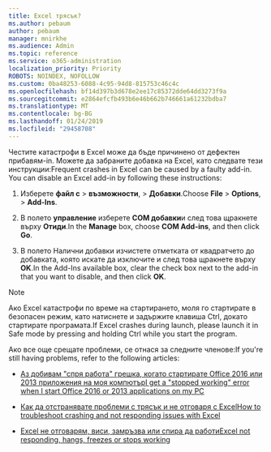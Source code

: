 ```yaml
---
title: Excel трясък?
ms.author: pebaum
author: pebaum
manager: mnirkhe
ms.audience: Admin
ms.topic: reference
ms.service: o365-administration
localization_priority: Priority
ROBOTS: NOINDEX, NOFOLLOW
ms.custom: 0ba48253-6088-4c95-94d8-815753c46c4c
ms.openlocfilehash: bf14d397b3d678e2ee17c85372dde64dd3273f9a
ms.sourcegitcommit: e2864efcfb493b6e46b662b746661a61232bdba7
ms.translationtype: MT
ms.contentlocale: bg-BG
ms.lasthandoff: 01/24/2019
ms.locfileid: "29458708"
---
```

<span data-ttu-id="09869-p101">Честите катастрофи в Excel може да бъде причинено от дефектен прибавям-in. Можете да забраните добавка на Excel, като следвате тези инструкции:</span><span class="sxs-lookup"><span data-stu-id="09869-p101">Frequent crashes in Excel can be caused by a faulty add-in. You can disable an Excel add-in by following these instructions:</span></span>
  
1. <span data-ttu-id="09869-104">Изберете **файл с** \> **възможности**, \> **Добавки**.</span><span class="sxs-lookup"><span data-stu-id="09869-104">Choose **File** \> **Options**, \> **Add-Ins**.</span></span>
    
2. <span data-ttu-id="09869-105">В полето **управление** изберете **COM добавки**и след това щракнете върху **Отиди**.</span><span class="sxs-lookup"><span data-stu-id="09869-105">In the **Manage** box, choose **COM Add-ins**, and then click **Go**.</span></span>
    
3. <span data-ttu-id="09869-106">В полето Налични добавки изчистете отметката от квадратчето до добавката, която искате да изключите и след това щракнете върху **OK**.</span><span class="sxs-lookup"><span data-stu-id="09869-106">In the Add-Ins available box, clear the check box next to the add-in that you want to disable, and then click **OK**.</span></span>
    
> [!NOTE]
> <span data-ttu-id="09869-107">Ако Excel катастрофи по време на стартирането, моля го стартирате в безопасен режим, като натиснете и задържите клавиша Ctrl, докато стартирате програмата.</span><span class="sxs-lookup"><span data-stu-id="09869-107">If Excel crashes during launch, please launch it in Safe mode by pressing and holding Ctrl while you start the program.</span></span> 
  
<span data-ttu-id="09869-108">Ако все още срещате проблеми, се отнася за следните членове:</span><span class="sxs-lookup"><span data-stu-id="09869-108">If you're still having problems, refer to the following articles:</span></span>
  
- [<span data-ttu-id="09869-109">Аз добивам "спря работа" грешка, когато стартирате Office 2016 или 2013 приложения на моя компютър</span><span class="sxs-lookup"><span data-stu-id="09869-109">I get a "stopped working" error when I start Office 2016 or 2013 applications on my PC</span></span>](https://support.office.com/article/52bd7985-4e99-4a35-84c8-2d9b8301a2fa.aspx)
    
- [<span data-ttu-id="09869-110">Как да отстранявате проблеми с трясък и не отговаря с Excel</span><span class="sxs-lookup"><span data-stu-id="09869-110">How to troubleshoot crashing and not responding issues with Excel</span></span>](https://support.microsoft.com/en-us/help/2758592/how-to-troubleshoot-crashing-and-not-responding-issues-with-excel)
    
- [<span data-ttu-id="09869-111">Excel не отговарям, виси, замръзва или спира да работи</span><span class="sxs-lookup"><span data-stu-id="09869-111">Excel not responding, hangs, freezes or stops working</span></span>](https://support.office.com/article/37e7d3c9-9e84-40bf-a805-4ca6853a1ff4.aspx)
    
